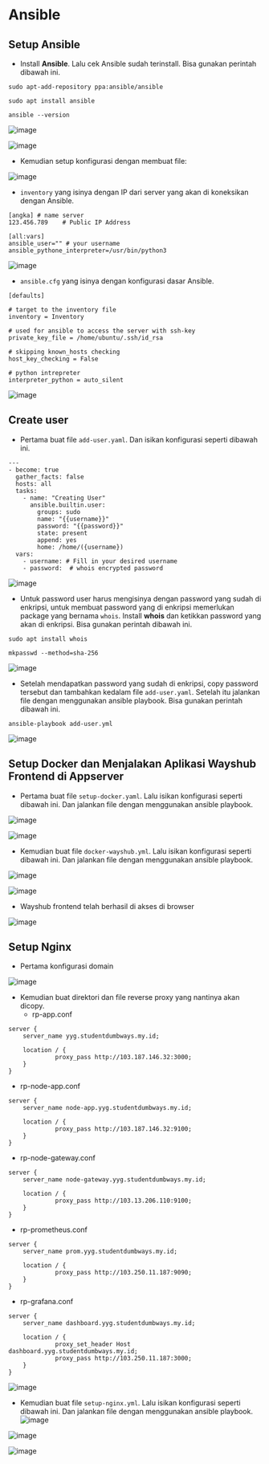 # Ansible

## Setup Ansible

- Install **Ansible**. Lalu cek Ansible sudah terinstall. Bisa gunakan perintah dibawah ini.

```
sudo apt-add-repository ppa:ansible/ansible
```

```
sudo apt install ansible
``` 

```
ansible --version
```

![image](Media/1.png)

![image](Media/2.png)

- Kemudian setup konfigurasi dengan membuat file:

![image](Media/3.png)

  - `inventory` yang isinya dengan IP dari server yang akan di koneksikan dengan Ansible. 

```
[angka] # name server
123.456.789    # Public IP Address

[all:vars]
ansible_user="" # your username
ansible_pythone_interpreter=/usr/bin/python3
```

![image](Media/4.png)

  - `ansible.cfg`  yang isinya dengan konfigurasi dasar Ansible.

```
[defaults]

# target to the inventory file
inventory = Inventory

# used for ansible to access the server with ssh-key
private_key_file = /home/ubuntu/.ssh/id_rsa

# skipping known_hosts checking
host_key_checking = False

# python intrepreter
interpreter_python = auto_silent
```
![image](Media/5.png)

## Create user

- Pertama buat file `add-user.yaml`. Dan isikan konfigurasi seperti dibawah ini.
```
---
- become: true
  gather_facts: false
  hosts: all
  tasks:
    - name: "Creating User"
      ansible.builtin.user:
        groups: sudo
        name: "{{username}}"
        password: "{{password}}"
        state: present
        append: yes
        home: /home/({username})
  vars:
    - username: # Fill in your desired username
    - password:  # whois encrypted password
```

![image](Media/7.png)

- Untuk password user harus mengisinya dengan password yang sudah di enkripsi, untuk membuat password yang di enkripsi memerlukan package yang bernama `whois`. Install **whois** dan ketikkan password yang akan di enkripsi. Bisa gunakan perintah dibawah ini.

```
sudo apt install whois
```

```
mkpasswd --method=sha-256
```

![image](Media/6.png)

- Setelah mendapatkan password yang sudah di enkripsi, copy password tersebut dan tambahkan kedalam file `add-user.yaml`. Setelah itu jalankan file dengan menggunakan ansible playbook. Bisa gunakan perintah dibawah ini.

```
ansible-playbook add-user.yml
```

![image](Media/8.png)


## Setup Docker dan Menjalakan Aplikasi Wayshub Frontend di Appserver

- Pertama buat file `setup-docker.yaml`. Lalu isikan konfigurasi seperti dibawah ini. Dan jalankan file dengan menggunakan ansible playbook. 

![image](Media/9.png)

![image](Media/10.png)

- Kemudian buat file `docker-wayshub.yml`. Lalu isikan konfigurasi seperti dibawah ini. Dan jalankan file dengan menggunakan ansible playbook.

![image](Media/11.png)

![image](Media/12.png)

- Wayshub frontend telah berhasil di akses di browser 

![image](Media/13.png)

## Setup Nginx

- Pertama konfigurasi domain 

![image](Media/14.png)

- Kemudian buat direktori dan file reverse proxy yang nantinya akan dicopy.
  - rp-app.conf
```
server {
    server_name yyg.studentdumbways.my.id;

    location / {
             proxy_pass http://103.187.146.32:3000;
    }
}
```
  - rp-node-app.conf
```
server { 
    server_name node-app.yyg.studentdumbways.my.id; 
    
    location / { 
             proxy_pass http://103.187.146.32:9100;
    } 
} 
```
  - rp-node-gateway.conf
```
server { 
    server_name node-gateway.yyg.studentdumbways.my.id; 
    
    location / { 
             proxy_pass http://103.13.206.110:9100;
    } 
} 
```
  - rp-prometheus.conf
```
server { 
    server_name prom.yyg.studentdumbways.my.id; 
    
    location / { 
             proxy_pass http://103.250.11.187:9090;
    }
}
```
  - rp-grafana.conf
```
server { 
    server_name dashboard.yyg.studentdumbways.my.id; 
    
    location / {
             proxy_set_header Host dashboard.yyg.studentdumbways.my.id; 
             proxy_pass http://103.250.11.187:3000;
    }
}
```
![image](Media/15.png)

- Kemudian buat file `setup-nginx.yml`. Lalu isikan konfigurasi seperti dibawah ini. Dan jalankan file dengan menggunakan ansible playbook.
![image](Media/16.png)

![image](Media/17.png)

![image](Media/18.png)